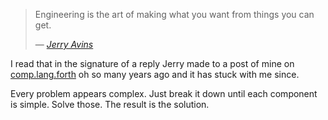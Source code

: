 > Engineering is the art of making what you want from things you can get.
>
> &mdash; <cite>[Jerry Avins][avins]</cite>

I read that in the signature of a reply Jerry made to a post of mine on [comp.lang.forth][ng] oh so many years ago and it has stuck with me since. 

Every problem appears complex. Just break it down until each component is simple. Solve those. The result is the solution.

[avins]: http://users.erols.com/jyavins/index.html
[ng]: https://groups.google.com/forum/#!forum/comp.lang.forth
